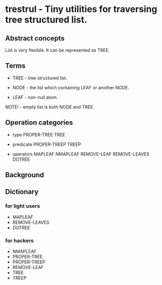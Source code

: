 # trestrul - Tiny utilities for traversing tree structured list.

## Abstract concepts
List is very flexible.
It can be represented as TREE.

## Terms
* TREE - tree structured list.

* NODE - the list which containing LEAF or another NODE.

* LEAF - non-null atom.

NOTE! - empty list is both NODE and TREE.

## Operation categories

* type
PROPER-TREE TREE

* predicate
PROPER-TREEP TREEP

* operators
MAPLEAF NMAPLEAF REMOVE-LEAF REMOVE-LEAVES DOTREE

## Background

## Dictionary

### for light users

* MAPLEAF
* REMOVE-LEAVES
* DOTREE

### for hackers

* NMAPLEAF
* PROPER-TREE
* PROPER-TREEP
* REMOVE-LEAF
* TREE
* TREEP
